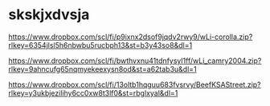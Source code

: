 # skskjxdvsja


https://www.dropbox.com/scl/fi/p9ixnx2dsof9jqdv2rwy9/wLi-corolla.zip?rlkey=6354jlsl5h6nbwbu5rucbph13&st=b3y43so8&dl=1


https://www.dropbox.com/scl/fi/bwthvxnu41tdnfysyl1ff/wLi_camry2004.zip?rlkey=9ahncufg65nqmyekeexysn8od&st=a62tab3u&dl=1


https://www.dropbox.com/scl/fi/13oltb1hqguu683fvsrvy/BeefKSAStreet.zip?rlkey=y3ukbjezilihy6cc0xw8t3lf0&st=rbglxyal&dl=1
